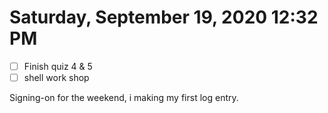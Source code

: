 # Saturday, September 19, 2020 12:32 PM
- [ ] Finish quiz 4 & 5
- [ ] shell work shop

Signing-on for the weekend, i making my first log entry.